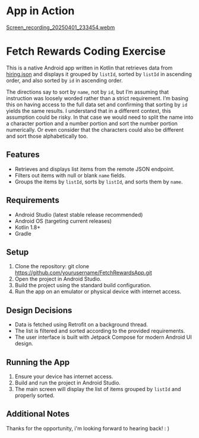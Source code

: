 # App in Action
[Screen_recording_20250401_233454.webm](https://github.com/user-attachments/assets/30fd5db1-e0de-4983-9c18-b1def35d353b)


# Fetch Rewards Coding Exercise

This is a native Android app written in Kotlin that retrieves data from 
[hiring.json](https://fetch-hiring.s3.amazonaws.com/hiring.json) and displays it grouped 
by `listId`, sorted by `listId` in ascending order, and also sorted by `id` in ascending order.

The directions say to sort by `name`, not by `id`, but I’m assuming that instruction
was loosely worded rather than a strict requirement. I’m basing this on having
access to the full data set and confirming that sorting by `id` yields the same
results. I understand that in a different context, this assumption could be risky.
In that case we would need to split the name into a character portion and a number
portion and sort the number portion numerically. Or even consider that the
characters could also be different and sort those alphabetically too.

## Features

- Retrieves and displays list items from the remote JSON endpoint.
- Filters out items with null or blank `name` fields.
- Groups the items by `listId`, sorts by `listId`, and sorts them by `name`.

## Requirements

- Android Studio (latest stable release recommended)
- Android OS (targeting current releases)
- Kotlin 1.8+
- Gradle

## Setup

1. Clone the repository: git clone https://github.com/yourusername/FetchRewardsApp.git
2. Open the project in Android Studio.
3. Build the project using the standard build configuration.
4. Run the app on an emulator or physical device with internet access.

## Design Decisions

- Data is fetched using Retrofit on a background thread.
- The list is filtered and sorted according to the provided requirements.
- The user interface is built with Jetpack Compose for modern Android UI design.

## Running the App

1. Ensure your device has internet access.
2. Build and run the project in Android Studio.
3. The main screen will display the list of items grouped by `listId` and properly sorted.

## Additional Notes
Thanks for the opportunity, i'm looking forward to hearing back! : )

